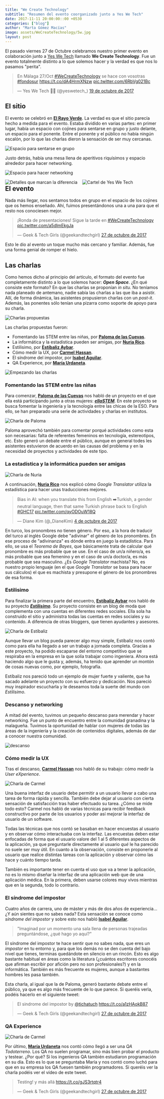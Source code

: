 ```yaml
---
title: "We Create Technology"
subtitle: "Resumen del evento coorganizado junto a Yes We Tech"
date: 2017-11-11 20:00:00::00 +0530
categories: ["blog"]
author: "Marta Gómez Macías"
image: assets/WeCreateTechnology/5w.jpg
layout: post
---
```


El pasado viernes 27 de Octubre celebramos nuestro primer evento en colaboración junto a [Yes We Tech](https://twitter.com/yeswetech_) llamado __We Create Technology__. Fue un evento totalmente distinto a lo que solemos hacer y la verdad es que nos lo pasamos "perita".

<blockquote class="twitter-tweet" data-lang="es"><p lang="es" dir="ltr">En Málaga 27/Oct <a href="https://twitter.com/hashtag/WeCreateTechnology?src=hash&amp;ref_src=twsrc%5Etfw">#WeCreateTechnology</a> se hace con vosotras <a href="https://twitter.com/hashtag/fondosur?src=hash&amp;ref_src=twsrc%5Etfw">#fondosur</a> <a href="https://t.co/dA4HrmXNzw">https://t.co/dA4HrmXNzw</a> <a href="https://t.co/6RbVg021Bc">pic.twitter.com/6RbVg021Bc</a></p>&mdash; Yes We Tech 🏳️‍🌈 (@yeswetech_) <a href="https://twitter.com/yeswetech_/status/921003053175791616?ref_src=twsrc%5Etfw">19 de octubre de 2017</a></blockquote>
<script async src="https://platform.twitter.com/widgets.js" charset="utf-8"></script>

## El sitio
El evento se celebró en [__El Rayo Verde__](https://twitter.com/linkbyuma). La verdad es que el sitio parecía hecho a medida para el evento. Estaba dividido en varias partes: en primer lugar, había un espacio con cojines para sentarse en grupo y justo delante, un espacio para el ponente. Entre el ponente y el público no había ningún escalón, por lo que las charlas dieron la sensación de ser muy cercanas.

![Espacio para sentarse en grupo]({{site.baseurl}}/assets/WeCreateTechnology/1w.jpg)

Justo detrás, había una mesa llena de aperitivos riquísimos y espacio alrededor para hacer networking. 

![Espacio para hacer networking]({{site.baseurl}}/assets/WeCreateTechnology/2w.jpg)

<p>
<div style="width: 100%">
	<div style="width: 50%; float: left; display:inline-block;">
		<img src="/assets/WeCreateTechnology/3w.jpg" alt="Detalles que marcan la diferencia">
	</div>
	<div style="width: 50%; float: right; display:inline-block;">
		<img src="/assets/WeCreateTechnology/4w.jpg" alt="Cartel de Yes We Tech">
	</div>
</div>
</p>


## El evento
Nada más llegar, nos sentamos todos en grupo en el espacio de los cojines que os hemos enseñado. Ahí, fuimos presentándonos una a una para que el resto nos conociesen mejor.

<blockquote class="twitter-tweet" data-lang="es"><p lang="es" dir="ltr">¡Ronda de presentaciones! Sigue la tarde en <a href="https://twitter.com/hashtag/WeCreateTechnology?src=hash&amp;ref_src=twsrc%5Etfw">#WeCreateTechnology</a> <a href="https://t.co/a5dlmEkgJa">pic.twitter.com/a5dlmEkgJa</a></p>&mdash; Geek &amp; Tech Girls (@geekandtechgirl) <a href="https://twitter.com/geekandtechgirl/status/923955610055593985?ref_src=twsrc%5Etfw">27 de octubre de 2017</a></blockquote>
<script async src="https://platform.twitter.com/widgets.js" charset="utf-8"></script>

Esto le dio al evento un toque mucho más cercano y familiar. Además, fue una forma genial de romper el hielo.

## Las charlas

Como hemos dicho al principio del artículo, el formato del evento fue completamente distinto a lo que solemos hacer: ___Open Space___. ¿En qué consiste este formato? En que las charlas se proponían _in situ_. No teníamos nada planeado de antemano, nadie sabía las charlas a las que iba a asistir. Allí, de forma dinámica, las asistentes propusieron charlas con un _post-it_. Además, las ponentes sólo tenían una pizarra como soporte de apoyo para su charla.

![Charlas propuestas]({{site.baseurl}}/assets/WeCreateTechnology/5w.jpg)

Las charlas propuestas fueron:

* Fomentando las STEM entre las niñas, por [__Paloma de las Cuevas__](https://twitter.com/unintendedbear).
* La informática y la estadística pueden ser amigas, por [__Nuria Rico__](https://twitter.com/NuriaStatgirl).
* Estilisimo, por [__Estíbaliz Aybar__](https://twitter.com/estilisimoEC).
* Cómo medir la UX, por [__Carmel Hassan__](https://twitter.com/karmel).
* El síndrome del impostor, por [__Isabel Aguilar__](https://twitter.com/tichatuch).
* QA Experience, por [__María Urdaneta__](https://twitter.com/maryu_es).

![Empezando las charlas]({{site.baseurl}}/assets/WeCreateTechnology/6w.jpg)

### Fomentando las STEM entre las niñas
Para comenzar, [__Paloma de las Cuevas__](https://twitter.com/unintendedbear) nos habló de un proyecto en el que ella está participando junto a otras mujeres: [___ellaSTEM___](https://twitter.com/hashtag/ellaSTEM?src=hash). En este proyecto se busca fomentar la ingeniería y la tecnología entre las chicas de la ESO. Para ello, se han preparado una serie de actividades y charlas en institutos.

![Charla de Paloma]({{site.baseurl}}/assets/WeCreateTechnology/7w.jpg)

Paloma aprovechó también para comentar porqué actividades como esta son necesarias: falta de referentes femeninos en tecnología, estereotipos, etc. Esto generó un debate entre el público, aunque en general todes les asistentes estuvieron de acuerdo en las causas del problema y en la necesidad de proyectos y actividades de este tipo.

### La estadística y la informática pueden ser amigas
![Charla de Nuria]({{site.baseurl}}/assets/WeCreateTechnology/8w.jpg)

A continuación, [__Nuria Rico__](https://twitter.com/NuriaStatgirl) nos explicó cómo _Google Translator_ utiliza la estadística para hacer unas traducciones mejores. 

<blockquote class="twitter-tweet" data-lang="es"><p lang="en" dir="ltr">Bias in AI: when you translate this from English ➡️Turkish, a gender neutral language, then that same Turkish phrase back to English <a href="https://twitter.com/hashtag/GHC17?src=hash&amp;ref_src=twsrc%5Etfw">#GHC17</a> <a href="https://t.co/qyODOuW18Q">pic.twitter.com/qyODOuW18Q</a></p>&mdash; Diane Kim (@_DianeKim) <a href="https://twitter.com/_DianeKim/status/915693210088984576?ref_src=twsrc%5Etfw">4 de octubre de 2017</a></blockquote>
<script async src="https://platform.twitter.com/widgets.js" charset="utf-8"></script>

En turco, los pronombres no tienen género. Por eso, a la hora de traducir del turco al inglés Google debe "adivinar" el género de los pronombres. En ese proceso de "adivinanza" es dónde entra en juego la estadística. Para ello, se usa el _Teorema de Bayes_, que básicamente trata de calcular qué pronombre es más probable que se use. En el caso de un/a niñero/a, es más probable que sea femenino y en el caso de un/a doctor/a, es más probable que sea masculino. ¿Es _Google Translator_ machista? No, es nuestro propio lenguaje (en el que _Google Translator_ se basa para hacer sus cálculos) el que es machista y presupone el género de los pronombres de esa forma.

### Estilisimo
Para finalizar la primera parte del encuentro, [__Estíbaliz Aybar__](https://twitter.com/estilisimoEC) nos habló de su proyecto [___Estilisimo___](http://estilisimo.es/). Su proyecto consiste en un blog de moda que complementa con una cuentas en diferentes redes sociales. Ella sola ha construido el sitio y administra todas las cuentas en redes sociales y su contenido.  A diferencia de otras bloggers, que tienen ayudantes y asesores.

![Charla de Estíbaliz]({{site.baseurl}}/assets/WeCreateTechnology/9w.jpg)

Aunque llevar un blog pueda parecer algo muy simple, Estíbaliz nos contó como para ella ha llegado a ser un trabajo a jornada completa. Gracias a este proyecto, ha podido escaparse del entorno competitivo que se respiraba en la empresa en la que solía trabajar como ingeniera. Ahora está haciendo algo que le gusta y, además, ha tenido que aprender un montón de cosas nuevas como, por ejemplo, fotografía.

Estíbaliz nos pareció todo un ejemplo de mujer fuerte y valiente, que ha sacado adelante un proyecto con su esfuerzo y dedicación. Nos pareció muy inspirador escucharla y le deseamos toda la suerte del mundo con _Estilisimo_.

### Descanso y networking
A mitad del evento, tuvimos un pequeño descanso para merendar y hacer networking. Fue un punto de encuentro entre la comunidad granadina y la malagueña. Tuvimos la oportunidad de hablar con mujeres de todas las áreas de la ingeniería y la creación de contenidos digitales, además de dar a conocer nuestra comunidad.

![descanso]({{site.baseurl}}/assets/WeCreateTechnology/10w.jpg)

### Cómo medir la UX
Tras el descanso, [__Carmel Hassan__](https://twitter.com/karmel) nos habló de su trabajo: cómo medir la _User eXperience_. 

![Charla de Carmel]({{site.baseurl}}/assets/WeCreateTechnology/11w.jpg)

Una buena interfaz de usuario debe permitir a un usuario llevar a cabo una tarea de forma rápida y sencilla. También debe dejar al usuario con cierta sensación de satisfacción tras haber efectuado su tarea. ¿Cómo se mide todo esto? Carmel nos habló de varias técnicas para recibir feedback constructivo por parte de los usuarios y poder así mejorar la interfaz de usuario de un software. 

Todas las técnicas que nos contó se basaban en hacer encuestas al usuario y en observar cómo interactuaba con la interfaz. Las encuestas deben estar enfocadas de forma que el usuario valore del 1 al 5 diferentes aspectos de la aplicación, ya que preguntarle directamente al usuario _qué_ le ha parecido no suele ser muy útil. En cuanto a la observación, consiste en proponerle al usuario que realice distintas tareas con la aplicación y observar cómo las hace y cuánto tiempo tarda.

También es importante tener en cuenta el uso que va a tener la aplicación, no es lo mismo diseñar la interfaz de una aplicación web que de una aplicación médica. En la primera, deben usarse colores muy vivos mientras que en la segunda, todo lo contrario.


### El síndrome del impostor
Cuatro años de carrera, uno de máster y más de dos años de experiencia... ¿Y aún sientes que no sabes nada? Esta sensación se conoce como _síndrome del impostor_ y sobre esto nos habló [__Isabel Aguilar__](https://twitter.com/tichatuch).

> "Imaginad por un momento una sala llena de personas trajeadas preguntándose, ¿qué hago yo aquí?"

El síndrome del impostor te hace sentir que no sabes nada, que eres un _impostor_ en tu entorno y, para que los demás no se den cuenta del bajo nivel que tienes, terminas quedándote en silencio en un rincón. Esto es algo bastante habitual en áreas como la literatura (¿cuántos escritores conocéis que afirman escribir por afición pero no son profesionales?) y en la informática. También es más frecuente es mujeres, aunque a bastantes hombres les pasa también.

Esta charla, al igual que la de Paloma, generó bastante debate entre el público, ya que es algo más frecuente de lo que parece. Si queréis verla, podéis hacerlo en el siguiente tweet:

<blockquote class="twitter-tweet" data-lang="es"><p lang="es" dir="ltr">El sindrome del impostor by <a href="https://twitter.com/tichatuch?ref_src=twsrc%5Etfw">@tichatuch</a> <a href="https://t.co/a1zHAokB87">https://t.co/a1zHAokB87</a></p>&mdash; Geek &amp; Tech Girls (@geekandtechgirl) <a href="https://twitter.com/geekandtechgirl/status/923983085728878593?ref_src=twsrc%5Etfw">27 de octubre de 2017</a></blockquote>
<script async src="https://platform.twitter.com/widgets.js" charset="utf-8"></script>


### QA Experience
![Charla de Carmel]({{site.baseurl}}/assets/WeCreateTechnology/12w.jpg)

Por último, [__María Urdaneta__](https://twitter.com/maryu_es) nos contó cómo llegó a ser una _QA Todoterreno_. Los QA no suelen programar, sino más bien probar el producto y testear. ¿Por qué? Si los ingenieros QA también estudiaron programación en su día. Esto es lo que se preguntaba María y nos contó como luchó para que en su empresa los QA fuesen también programadores. Si queréis ver la charla podéis ver el vídeo de este tweet.

<blockquote class="twitter-tweet" data-lang="es"><p lang="es" dir="ltr">Testing! y más allá <a href="https://t.co/gJS3rtqtr4">https://t.co/gJS3rtqtr4</a></p>&mdash; Geek &amp; Tech Girls (@geekandtechgirl) <a href="https://twitter.com/geekandtechgirl/status/923988712119328769?ref_src=twsrc%5Etfw">27 de octubre de 2017</a></blockquote>
<script async src="https://platform.twitter.com/widgets.js" charset="utf-8"></script>
